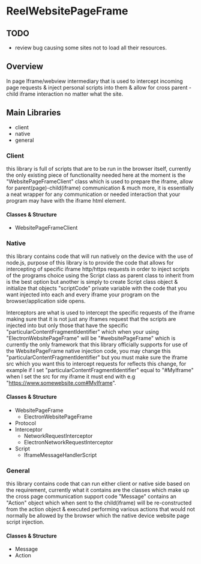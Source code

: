 # ReelWebsitePageFrame

## TODO
- review bug causing some sites not to load all their resources.


## Overview
In page Iframe/webview intermediary that is used to intercept incoming page requests &amp; inject personal scripts into them & allow for cross parent - child iframe interaction no matter what the site.

## Main Libraries
- client
- native
- general

### Client
this library is full of scripts that are to be run in the browser itself, currently the only existing piece of functionality needed here at the moment is the "WebsitePageFrameClient" class which is used to prepare the iframe, allow for parent(page)-child(iframe) communication & much more, it is essentially a neat wrapper for any communication or needed interaction that your program may have with the iframe html element.


#### Classes & Structure
- WebsitePageFrameClient

### Native
this library contains code that will run natively on the device with the use of node.js, purpose of this library is to provide the code that allows for intercepting of specific iframe http/https requests in order to inject scripts of the programs choice using the Script class as parent class to inherit from is the best option but another is simply to create Script class object & initialize that objects "scriptCode" private variable with the code that you want injected into each and every iframe your program on the browser/application side opens.

Interceptors are what is used to intercept the specific requests of the iframe making sure that it is not just any iframes request that the scripts are injected into but only those that have the specific "particularContentFragmentIdentifier" which when your using "ElectronWebsitePageFrame" will be "#websitePageFrame" which is currently the only framework that this library officially supports for use of the WebsitePageFrame native injection code, you may change this "particularContentFragmentIdentifier" but you must make sure the iframe src which you want this to intercept requests for reflects this change, for example if I set "particularContentFragmentIdentifier" equal to "#MyIframe" when I set the src for my iframe it must end with e.g "https://www.somewebsite.com#MyIframe".

#### Classes & Structure
- WebsitePageFrame
    - ElectronWebsitePageFrame
- Protocol
- Interceptor
    - NetworkRequestInterceptor
    - ElectronNetworkRequestInterceptor
- Script
    - IframeMessageHandlerScript

### General
this library contains code that can run either client or native side based on the requirement, currently what it contains are the classes which make up the cross page communication support code "Message" contains an "Action" object which when sent to the child(iframe) will be re-constructed from the action object & executed performing various actions that would not normally be allowed by the browser which the native device website page script injection.

#### Classes & Structure
- Message
- Action

